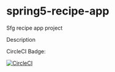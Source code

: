 
# spring5-recipe-app
Sfg recipe app project

Description

CircleCI Badge:

[![CircleCI](https://circleci.com/gh/NachoPonisio/spring5-recipe-app.svg?style=svg)](https://circleci.com/gh/NachoPonisio/spring5-recipe-app)


